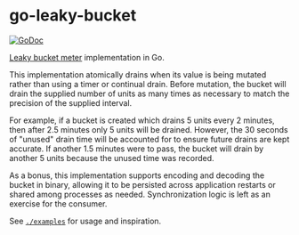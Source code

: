 # go-leaky-bucket
[![GoDoc](https://pkg.go.dev/badge/github.com/t2bot/go-leaky-bucket)](https://pkg.go.dev/github.com/t2bot/go-leaky-bucket)

[Leaky bucket meter](https://en.wikipedia.org/wiki/Leaky_bucket#As_a_meter) implementation in Go.

This implementation atomically drains when its value is being mutated rather than using a timer or continual
drain. Before mutation, the bucket will drain the supplied number of units as many times as necessary to match
the precision of the supplied interval.

For example, if a bucket is created which drains 5 units every 2 minutes, then after 2.5 minutes only 5 units will
be drained. However, the 30 seconds of "unused" drain time will be accounted for to ensure future drains are kept
accurate. If another 1.5 minutes were to pass, the bucket will drain by another 5 units because the unused time
was recorded.

As a bonus, this implementation supports encoding and decoding the bucket in binary, allowing it to be persisted
across application restarts or shared among processes as needed. Synchronization logic is left as an exercise for
the consumer.

See [`./examples`](./examples) for usage and inspiration.